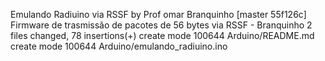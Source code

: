 Emulando Radiuino via RSSF by Prof omar Branquinho
[master 55f126c] Firmware de trasmissão de pacotes de 56 bytes via RSSF - Branquinho
 2 files changed, 78 insertions(+)
 create mode 100644 Arduino/README.md
 create mode 100644 Arduino/emulando_radiuino.ino
